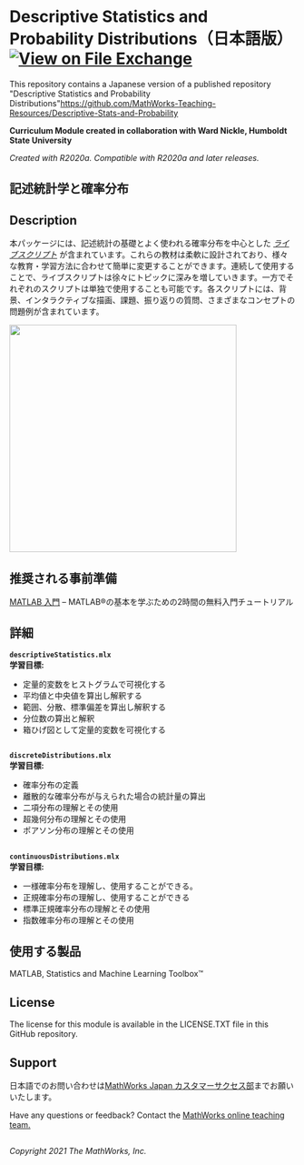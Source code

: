 # Descriptive Statistics and Probability Distributions（日本語版） [![View <File Exchange Title> on File Exchange](https://www.mathworks.com/matlabcentral/images/matlab-file-exchange.svg)](https://www.mathworks.com/matlabcentral/fileexchange/95463-descriptive-stats-and-probability)

This repository contains a Japanese version of a published repository "Descriptive Statistics and Probability Distributions"https://github.com/MathWorks-Teaching-Resources/Descriptive-Stats-and-Probability


**Curriculum Module created in collaboration with Ward Nickle, Humboldt State University**  
  
_Created with R2020a. Compatible with R2020a and later releases._

## 記述統計学と確率分布 ##

## Description ##
本パッケージには、記述統計の基礎とよく使われる確率分布を中心とした _[ライブスクリプト](https://www.mathworks.com/products/matlab/live-editor.html)_ が含まれています。これらの教材は柔軟に設計されており、様々な教育・学習方法に合わせて簡単に変更することができます。連続して使用することで、ライブスクリプトは徐々にトピックに深みを増していきます。一方でそれぞれのスクリプトは単独で使用することも可能です。各スクリプトには、背景、インタラクティブな描画、課題、振り返りの質問、さまざまなコンセプトの問題例が含まれています。

<img src = "https://www.mathworks.com/content/mathworks/www/en/academia/courseware/statistics-and-probability/_jcr_content/mainParsys/columns_1254430605_c/2/columns_copy/1/image.adapt.full.high.png/1614628044446.png" height = "400">

## 推奨される事前準備 ## 
[MATLAB 入門](https://www.mathworks.com/learn/tutorials/matlab-onramp.html) – MATLAB®の基本を学ぶための2時間の無料入門チュートリアル

## 詳細 ##

**`descriptiveStatistics.mlx`**   
**学習目標:**
- 定量的変数をヒストグラムで可視化する
- 平均値と中央値を算出し解釈する
- 範囲、分散、標準偏差を算出し解釈する
- 分位数の算出と解釈
- 箱ひげ図として定量的変数を可視化する



## ##
**`discreteDistributions.mlx`**  
**学習目標:**  
- 確率分布の定義
- 離散的な確率分布が与えられた場合の統計量の算出
- 二項分布の理解とその使用
- 超幾何分布の理解とその使用
- ポアソン分布の理解とその使用
 

## ##
**`continuousDistributions.mlx`**   
**学習目標:**  
- 一様確率分布を理解し、使用することができる。
- 正規確率分布の理解し、使用することができる
- 標準正規確率分布の理解とその使用
- 指数確率分布の理解とその使用

   
## 使用する製品 ##
MATLAB, Statistics and Machine Learning Toolbox™ 

## License ##
The license for this module is available in the LICENSE.TXT file in this GitHub repository.

## Support ##
日本語でのお問い合わせは<a href="mailto:cse-jp@groups.mathworks.com">MathWorks Japan カスタマーサクセス部</a>までお願いいたします。
  
Have any questions or feedback? Contact the <a href="mailto:onlineteaching@mathworks.com">MathWorks online teaching team.</a>

## ##
_Copyright 2021 The MathWorks, Inc._
